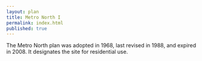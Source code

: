 ```yaml
---
layout: plan
title: Metro North I
permalink: index.html
published: true
---
```


The Metro North plan was adopted in 1968, last revised in 1988, and expired in 2008. It designates the site for residential use.